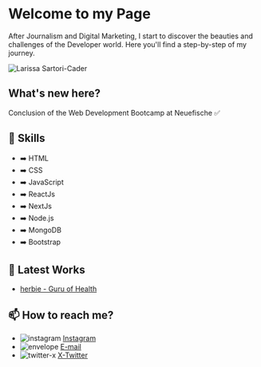 # Welcome to my Page

After Journalism and Digital Marketing, I start to discover the beauties and challenges of the Developer world. Here you'll find a step-by-step of my journey.

![Larissa Sartori-Cader](https://github-readme-stats.vercel.app/api?username=Larissartoricader&hide=contribs,prs)


## What's new here?

Conclusion of the Web Development Bootcamp at Neuefische ✅

## 🧠 Skills
- ➡️ HTML
- ➡️ CSS
- ➡️ JavaScript
- ➡️ ReactJs
- ➡️ NextJs
- ➡️ Node.js
- ➡️ MongoDB
- ➡️ Bootstrap

## 📕 Latest Works
- [herbie - Guru of Health](https://github.com/Larissartoricader/Capstone)

## 📫 How to reach me?

- ![instagram](https://github.com/Larissartoricader/Larissartoricader/assets/152177654/546ff9e3-ee6d-4152-a95b-82c23ebb860f) [Instagram](https://www.instagram.com/)
- ![envelope](https://github.com/Larissartoricader/Larissartoricader/assets/152177654/cf4283f1-b8de-4f8d-90d3-786b910ec633) [E-mail](mailto:sartorilarissa.br@gmail.com)
- ![twitter-x](https://github.com/Larissartoricader/Larissartoricader/assets/152177654/2ef6cdf0-688e-49f2-93cf-5a50912ec5ef) [X-Twitter](https://twitter.com/home)

